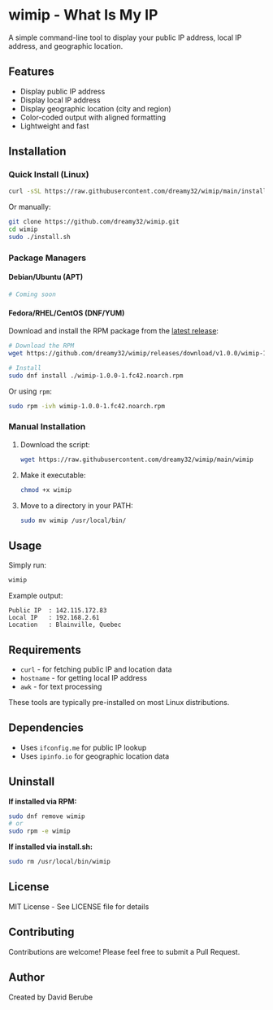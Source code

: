 # wimip - What Is My IP

A simple command-line tool to display your public IP address, local IP address, and geographic location.

## Features

- Display public IP address
- Display local IP address
- Display geographic location (city and region)
- Color-coded output with aligned formatting
- Lightweight and fast

## Installation

### Quick Install (Linux)

```bash
curl -sSL https://raw.githubusercontent.com/dreamy32/wimip/main/install.sh | bash
```

Or manually:

```bash
git clone https://github.com/dreamy32/wimip.git
cd wimip
sudo ./install.sh
```

### Package Managers

#### Debian/Ubuntu (APT)

```bash
# Coming soon
```

#### Fedora/RHEL/CentOS (DNF/YUM)

Download and install the RPM package from the [latest release](https://github.com/dreamy32/wimip/releases/latest):

```bash
# Download the RPM
wget https://github.com/dreamy32/wimip/releases/download/v1.0.0/wimip-1.0.0-1.fc42.noarch.rpm

# Install
sudo dnf install ./wimip-1.0.0-1.fc42.noarch.rpm
```

Or using `rpm`:
```bash
sudo rpm -ivh wimip-1.0.0-1.fc42.noarch.rpm
```

### Manual Installation

1. Download the script:
   ```bash
   wget https://raw.githubusercontent.com/dreamy32/wimip/main/wimip
   ```

2. Make it executable:
   ```bash
   chmod +x wimip
   ```

3. Move to a directory in your PATH:
   ```bash
   sudo mv wimip /usr/local/bin/
   ```

## Usage

Simply run:

```bash
wimip
```

Example output:
```
Public IP  : 142.115.172.83
Local IP   : 192.168.2.61
Location   : Blainville, Quebec
```

## Requirements

- `curl` - for fetching public IP and location data
- `hostname` - for getting local IP address
- `awk` - for text processing

These tools are typically pre-installed on most Linux distributions.

## Dependencies

- Uses `ifconfig.me` for public IP lookup
- Uses `ipinfo.io` for geographic location data

## Uninstall

**If installed via RPM:**
```bash
sudo dnf remove wimip
# or
sudo rpm -e wimip
```

**If installed via install.sh:**
```bash
sudo rm /usr/local/bin/wimip
```

## License

MIT License - See LICENSE file for details

## Contributing

Contributions are welcome! Please feel free to submit a Pull Request.

## Author

Created by David Berube
